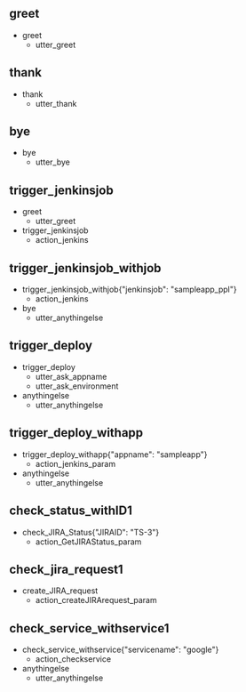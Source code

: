 ## greet
* greet
    - utter_greet

## thank
* thank
    - utter_thank

## bye
* bye
    - utter_bye

## trigger_jenkinsjob
* greet
    - utter_greet
* trigger_jenkinsjob
    - action_jenkins

## trigger_jenkinsjob_withjob
* trigger_jenkinsjob_withjob{"jenkinsjob": "sampleapp_ppl"}
    - action_jenkins
* bye
    - utter_anythingelse
	
## trigger_deploy
* trigger_deploy
	- utter_ask_appname
	- utter_ask_environment
* anythingelse
    - utter_anythingelse

## trigger_deploy_withapp
* trigger_deploy_withapp{"appname": "sampleapp"}
    - action_jenkins_param
* anythingelse
    - utter_anythingelse
		
## check_status_withID1
* check_JIRA_Status{"JIRAID": "TS-3"}
    - action_GetJIRAStatus_param
	
## check_jira_request1
* create_JIRA_request
    - action_createJIRArequest_param
		
## check_service_withservice1
* check_service_withservice{"servicename": "google"}
    - action_checkservice
* anythingelse
    - utter_anythingelse
